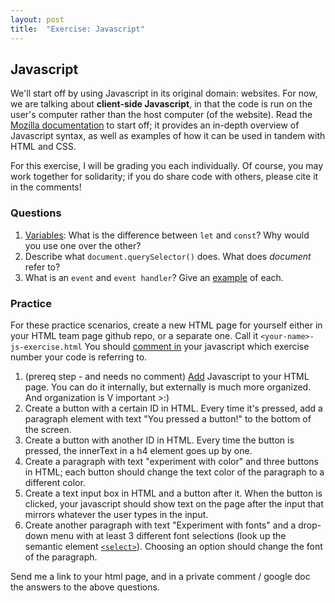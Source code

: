 ```yaml
---
layout: post
title:  "Exercise: Javascript"
---
```


## Javascript

We'll start off by using Javascript in its original domain: websites. For now, we are talking about **client-side Javascript**, in that the code is run on the user's computer rather than the host computer (of the website).
Read the [Mozilla documentation](https://developer.mozilla.org/en-US/docs/Learn/JavaScript) to start off; it provides an in-depth overview of Javascript syntax, as well
as examples of how it can be used in tandem with HTML and CSS.

For this exercise, I will be grading you each individually. Of course, you may work together for solidarity; if you do share code with others, please cite it in the comments!

### Questions

1. [Variables](https://developer.mozilla.org/en-US/docs/Learn/JavaScript/First_steps/A_first_splash#adding_variables_to_store_our_data): What is the difference between `let` and `const`? Why would you use one over the other?
2. Describe what `document.querySelector()` does. What does *document* refer to?
3. What is an `event` and `event handler`? Give an [example](https://developer.mozilla.org/en-US/docs/Learn/JavaScript/Building_blocks/Events) of each.

### Practice

For these practice scenarios, create a new HTML page for yourself either in your HTML team page github repo, or a separate one. Call it `<your-name>-js-exercise.html` You should [comment in](https://developer.mozilla.org/en-US/docs/Learn/JavaScript/First_steps/What_is_JavaScript#comments) your javascript which exercise number your code is referring to.

1. (prereq step - and needs no comment) [Add](https://developer.mozilla.org/en-US/docs/Learn/JavaScript/First_steps/What_is_JavaScript#external_javascript) Javascript to your HTML page. You can do it internally, but externally is much more organized. And organization is V important >:)
2. Create a button with a certain ID in HTML. Every time it's pressed, add a paragraph element with text "You pressed a button!" to the bottom of the screen.
3. Create a button with another ID in HTML. Every time the button is pressed, the innerText in a h4 element goes up by one.
4. Create a paragraph with text "experiment with color" and three buttons in HTML; each button should change the text color of the paragraph to a different color.
5. Create a text input box in HTML and a button after it. When the button is clicked, your javascript should show text on the page after the input that mirrors whatever the user types in the input.
6. Create another paragraph with text "Experiment with fonts" and a drop-down menu with at least 3 different font selections (look up the semantic element [`<select>`](https://developer.mozilla.org/en-US/docs/Web/HTML/Element/select)). Choosing an option should
change the font of the paragraph.

Send me a link to your html page, and in a private comment / google doc the answers to the above questions.